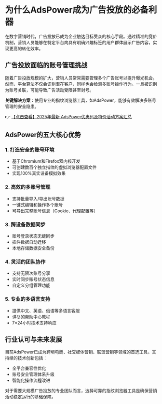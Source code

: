 # 为什么AdsPower成为广告投放的必备利器

在数字营销时代，广告投放已成为企业触达目标受众的核心手段。通过精准的竞价机制，营销人员能够在特定平台向具有明确兴趣标签的用户群体展示广告内容，实现更高的转化效率。

## 广告投放面临的账号管理挑战

随着广告投放规模的扩大，营销人员常常需要管理多个广告账号以提升曝光机会。然而，平台算法不仅会识别潜在客户，同样也会检测多账号操作行为。一旦被识别为账号关联，可能导致广告活动受限甚至封号。

**关键解决方案**：使用专业的指纹浏览器工具，如AdsPower，能够有效解决多账号管理的安全隐患。

👉 [【点击查看】2025年最新 AdsPower优惠码及特价活动方案汇总](https://bit.ly/adspower_free)

## AdsPower的五大核心优势

### 1. 打造安全的账号环境
- 基于Chromium和Firefox双内核开发
- 可创建数百个独立指纹的虚拟浏览器配置文件
- 实现100%真实设备模拟效果

### 2. 高效的多账号管理
- 支持批量导入/导出账号数据
- 一键式编辑和操作多个账号
- 可导出完整账号信息（Cookie、代理配置等）

### 3. 跨设备数据同步
- 账号登录状态无缝同步
- 插件数据自动迁移
- 本地存储数据安全备份

### 4. 灵活的团队协作
- 支持无限次账号分享
- 实时同步账号状态信息
- 自定义分组管理功能

### 5. 专业的多语言支持
- 提供中文、英语、俄语等多语言客服
- 详尽的帮助中心教程
- 7×24小时技术支持响应

## 行业认可与未来发展

目前AdsPower已成为跨境电商、社交媒体营销、联盟营销等领域的首选工具。其持续的技术创新包括：
- 全平台兼容性优化
- 账号安全管理体系升级
- 智能化操作流程改进

对于需要大规模广告投放的专业团队而言，选择可靠的指纹浏览器工具是确保营销活动稳定运行的基础保障。